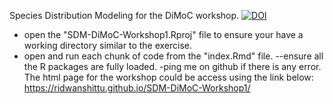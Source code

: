 Species Distribution Modeling for the DiMoC workshop.
[![DOI](https://zenodo.org/badge/605697134.svg)](https://zenodo.org/badge/latestdoi/605697134)
- open the "SDM-DiMoC-Workshop1.Rproj" file to ensure your have a working directory similar to the exercise.
- open and run each chunk of code from the "index.Rmd" file.
--ensure all the R packages are fully loaded.
-ping me on github if there is any error. 
The html page for the workshop could be access using the link below:
https://ridwanshittu.github.io/SDM-DiMoC-Workshop1/

